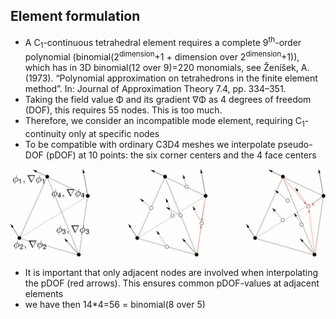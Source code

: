 ## Element formulation

- A C<sub>1</sub>-continuous tetrahedral element requires a complete 9<sup>th</sup>-order polynomial (binomial(2<sup>dimension</sup>+1 + dimension over 2<sup>dimension</sup>+1)), which has in 3D binomial(12 over 9)=220 monomials, see Ženı́šek, A. (1973). “Polynomial approximation on tetrahedrons in the finite element method”. In: Journal of Approximation Theory 7.4, pp. 334–351.
- Taking the field value &Phi; and its gradient &nabla;&Phi; as 4 degrees of freedom (DOF), this requires 55 nodes. This is too much. 
- Therefore, we consider an incompatible mode element, requiring C<sub>1</sub>-continuity only at specific nodes
- To be compatible with ordinary C3D4 meshes we interpolate pseudo-DOF (pDOF) at 10 points: the six corner centers and the 4 face centers

![Element formulation sketch](./element_formulation.gif "Element formulation sketch")

- It is important that only adjacent nodes are involved when interpolating the pDOF (red arrows). This ensures common pDOF-values at adjacent elements
- we have then 14*4=56 = binomial(8 over 5) 
